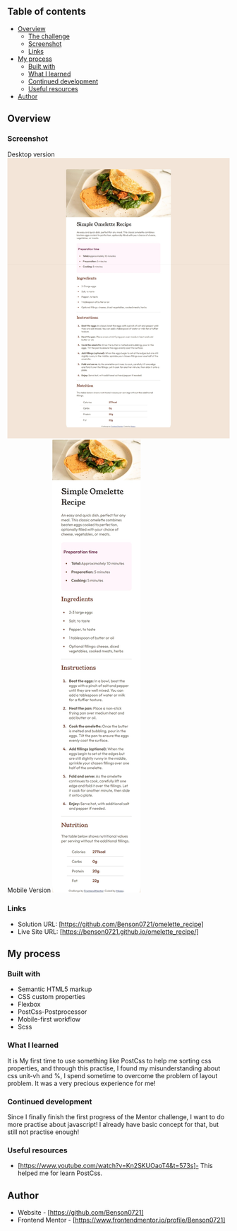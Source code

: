 ## Table of contents

- [Overview](#overview)
  - [The challenge](#the-challenge)
  - [Screenshot](#screenshot)
  - [Links](#links)
- [My process](#my-process)
  - [Built with](#built-with)
  - [What I learned](#what-i-learned)
  - [Continued development](#continued-development)
  - [Useful resources](#useful-resources)
- [Author](#author)
## Overview

### Screenshot
Desktop version
![](./screenshot_1440.jpeg)
Mobile Version
![](./screenshot_375.jpeg)


### Links

- Solution URL: [https://github.com/Benson0721/omelette_recipe]
- Live Site URL: [https://benson0721.github.io/omelette_recipe/]

## My process

### Built with

- Semantic HTML5 markup
- CSS custom properties
- Flexbox
- PostCss-Postprocessor
- Mobile-first workflow
- Scss


### What I learned

It is My first time to use something like PostCss to help me sorting css properties,
and through this practise, I found my misunderstanding about css unit-vh and %, 
I spend sometime to overcome the problem of layout problem.
It was a very precious experience for me!

### Continued development

Since I finally finish the first progress of the Mentor challenge,
I want to do more practise about javascript!
I already have basic concept for that, but still not practise enough!

### Useful resources

- [https://www.youtube.com/watch?v=Kn2SKUOaoT4&t=573s]- This helped me for learn PostCss.


## Author

- Website - [https://github.com/Benson0721]
- Frontend Mentor - [https://www.frontendmentor.io/profile/Benson0721]


